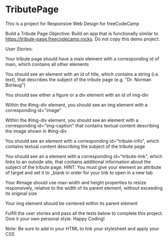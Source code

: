 # TributePage
This is a project for Responsive Web Design for freeCodeCamp

Build a Tribute Page
Objective: Build an app that is functionally similar to https://tribute-page.freecodecamp.rocks. Do not copy this demo project.

User Stories:

Your tribute page should have a main element with a corresponding id of main, which contains all other elements

You should see an element with an id of title, which contains a string (i.e. text), that describes the subject of the tribute page (e.g. "Dr. Norman Borlaug")

You should see either a figure or a div element with an id of img-div

Within the #img-div element, you should see an img element with a corresponding id="image"

Within the #img-div element, you should see an element with a corresponding id="img-caption" that contains textual content describing the image shown in #img-div

You should see an element with a corresponding id="tribute-info", which contains textual content describing the subject of the tribute page

You should see an a element with a corresponding id="tribute-link", which links to an outside site, that contains additional information about the subject of the tribute page. HINT: You must give your element an attribute of target and set it to _blank in order for your link to open in a new tab

Your #image should use max-width and height properties to resize responsively, relative to the width of its parent element, without exceeding its original size

Your img element should be centered within its parent element

Fulfill the user stories and pass all the tests below to complete this project. Give it your own personal style. Happy Coding!

Note: Be sure to add <link rel="stylesheet" href="styles.css"> in your HTML to link your stylesheet and apply your CSS